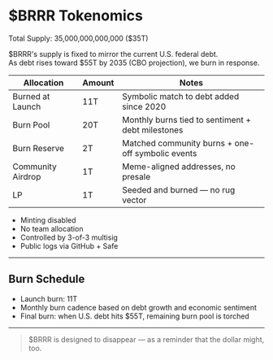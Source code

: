 # $BRRR Tokenomics

Total Supply: 35,000,000,000,000 ($35T)

$BRRR's supply is fixed to mirror the current U.S. federal debt.  
As debt rises toward $55T by 2035 (CBO projection), we burn in response.

| Allocation        | Amount     | Notes                                                  |
|-------------------|------------|--------------------------------------------------------|
| Burned at Launch  | 11T        | Symbolic match to debt added since 2020                |
| Burn Pool         | 20T        | Monthly burns tied to sentiment + debt milestones      |
| Burn Reserve      | 2T         | Matched community burns + one-off symbolic events      |
| Community Airdrop | 1T         | Meme-aligned addresses, no presale                     |
| LP                | 1T         | Seeded and burned — no rug vector                      |

- Minting disabled  
- No team allocation  
- Controlled by 3-of-3 multisig  
- Public logs via GitHub + Safe

---

## Burn Schedule

- Launch burn: 11T  
- Monthly burn cadence based on debt growth and economic sentiment  
- Final burn: when U.S. debt hits $55T, remaining burn pool is torched

---

> $BRRR is designed to disappear — as a reminder that the dollar might, too.
